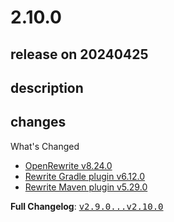 # 2.10.0

## release on 20240425

## description

## changes

What's Changed

* <a href="https://github.com/openrewrite/rewrite/releases/tag/v8.24.0">OpenRewrite v8.24.0</a>
* <a href="https://github.com/openrewrite/rewrite-gradle-plugin/releases/tag/v6.12.0">Rewrite Gradle plugin v6.12.0</a>
* <a href="https://github.com/openrewrite/rewrite-maven-plugin/releases/tag/v5.29.0">Rewrite Maven plugin v5.29.0</a>

<strong>Full Changelog</strong>: <a class="commit-link" href="https://github.com/openrewrite/rewrite-recipe-bom/compare/v2.9.0...v2.10.0"><tt>v2.9.0...v2.10.0</tt></a>

